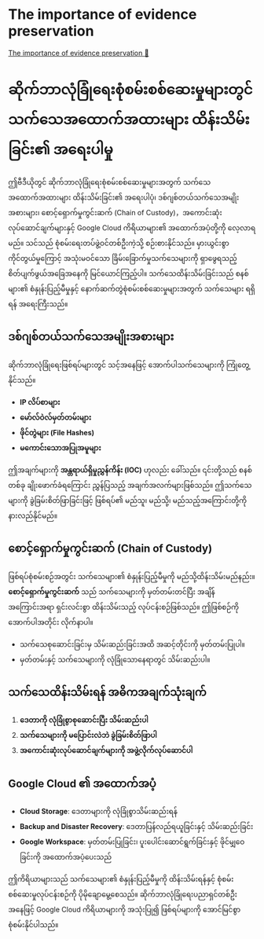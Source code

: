 # The importance of evidence preservation

[The importance of evidence preservation 🔗](https://www.coursera.org/learn/detect-respond-and-recover-from-cloud-cybersecurity-attacks/lecture/YWaXu/the-importance-of-evidence-preservation)

# ဆိုက်ဘာလုံခြုံရေးစုံစမ်းစစ်ဆေးမှုများတွင် သက်သေအထောက်အထားများ ထိန်းသိမ်းခြင်း၏ အရေးပါမှု

ဤဗီဒီယိုတွင် ဆိုက်ဘာလုံခြုံရေးစုံစမ်းစစ်ဆေးမှုများအတွက် သက်သေအထောက်အထားများ ထိန်းသိမ်းခြင်း၏ အရေးပါပုံ၊ ဒစ်ဂျစ်တယ်သက်သေအမျိုးအစားများ၊ စောင့်ရှောက်မှုကွင်းဆက် (Chain of Custody)，အကောင်းဆုံးလုပ်ဆောင်ချက်များနှင့် Google Cloud ကိရိယာများ၏ အထောက်အပံ့တို့ကို လေ့လာရမည်။ သင်သည် စုံစမ်းရေးတပ်ဖွဲ့ဝင်တစ်ဦးကဲ့သို့ စဉ်းစားနိုင်သည်။ မှားယွင်းစွာ ကိုင်တွယ်မှုကြောင့် အသုံးမဝင်သော ခြိမ်းခြောက်မှုသက်သေများကို ရှာဖွေရသည့် စိတ်ပျက်ဖွယ်အခြေအနေကို မြင်ယောင်ကြည့်ပါ။ သက်သေထိန်းသိမ်းခြင်းသည် စနစ်များ၏ စံနှုန်းပြည့်မီမှုနှင့် နောက်ဆက်တွဲစုံစမ်းစစ်ဆေးမှုများအတွက် သက်သေများ ရရှိရန် အရေးကြီးသည်။

## ဒစ်ဂျစ်တယ်သက်သေအမျိုးအစားများ

ဆိုက်ဘာလုံခြုံရေးဖြစ်ရပ်များတွင် သင့်အနေဖြင့် အောက်ပါသက်သေများကို ကြုံတွေ့နိုင်သည်။

- **IP လိပ်စာများ**
- **မော်လ်ဝဲလ်မှတ်တမ်းများ**
- **ဖိုင်တွဲများ (File Hashes)**
- **မကောင်းသောအပြုအမူများ**

ဤအချက်များကို **အန္တရာယ်ရှိမှုညွှန်ကိန်း (IOC)** ဟုလည်း ခေါ်သည်။ ၎င်းတို့သည် စနစ်တစ်ခု ချိုးဖောက်ခံရကြောင်း ညွှန်ပြသည့် အချက်အလက်များဖြစ်သည်။ ဤသက်သေများကို ခွဲခြမ်းစိတ်ဖြာခြင်းဖြင့် ဖြစ်ရပ်၏ မည်သူ၊ မည်သို့၊ မည်သည့်အကြောင်းတို့ကို နားလည်နိုင်မည်။

## စောင့်ရှောက်မှုကွင်းဆက် (Chain of Custody)

ဖြစ်ရပ်စုံစမ်းစဉ်အတွင်း သက်သေများ၏ စံနှုန်းပြည့်မီမှုကို မည်သို့ထိန်းသိမ်းမည်နည်း။ **စောင့်ရှောက်မှုကွင်းဆက်** သည် သက်သေများကို မှတ်တမ်းတင်ပြီး အချိန်အကြောင်းအရာ ရှင်းလင်းစွာ ထိန်းသိမ်းသည့် လုပ်ငန်းစဉ်ဖြစ်သည်။ ဤဖြစ်စဉ်ကို အောက်ပါအတိုင်း လိုက်နာပါ။

- သက်သေစုဆောင်းခြင်းမှ သိမ်းဆည်းခြင်းအထိ အဆင့်တိုင်းကို မှတ်တမ်းပြုပါ။
- မှတ်တမ်းနှင့် သက်သေများကို လုံခြုံသောနေရာတွင် သိမ်းဆည်းပါ။

## သက်သေထိန်းသိမ်းရန် အဓိကအချက်သုံးချက်

1. **ဒေတာကို လုံခြုံစွာစုဆောင်းပြီး သိမ်းဆည်းပါ**
2. **သက်သေများကို မပြောင်းလဲဘဲ ခွဲခြမ်းစိတ်ဖြာပါ**
3. **အကောင်းဆုံးလုပ်ဆောင်ချက်များကို အဖွဲ့လိုက်လုပ်ဆောင်ပါ**

## Google Cloud ၏ အထောက်အပံ့

- **Cloud Storage**: ဒေတာများကို လုံခြုံစွာသိမ်းဆည်းရန်
- **Backup and Disaster Recovery**: ဒေတာပြန်လည်ရယူခြင်းနှင့် သိမ်းဆည်းခြင်း
- **Google Workspace**: မှတ်တမ်းပြုခြင်း၊ ပူးပေါင်းဆောင်ရွက်ခြင်းနှင့် ဖိုင်မျှဝေခြင်းကို အထောက်အပံ့ပေးသည်

ဤကိရိယာများသည် သက်သေများ၏ စံနှုန်းပြည့်မီမှုကို ထိန်းသိမ်းရန်နှင့် စုံစမ်းစစ်ဆေးမှုလုပ်ငန်းစဉ်ကို ပိုမိုချောမွေ့စေသည်။ ဆိုက်ဘာလုံခြုံရေးပညာရှင်တစ်ဦးအနေဖြင့် Google Cloud ကိရိယာများကို အသုံးပြု၍ ဖြစ်ရပ်များကို အောင်မြင်စွာ စုံစမ်းနိုင်ပါသည်။
